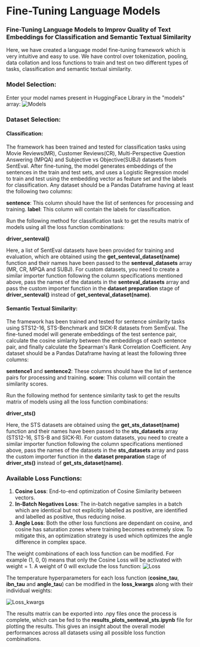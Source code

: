 # Fine-Tuning Language Models
### Fine-Tuning Language Models to Improv Quality of Text Embeddings for Classification and Semantic Textual Similarity
 
Here, we have created a language model fine-tuning framework which is very intuitive and easy to use. We have control over tokenization, pooling, data collation and loss functions to train and test on two different types of tasks, classification and semantic textual similarity.

### Model Selection:

Enter your model names present in HuggingFace Library in the "models" array:
![Models](https://github.com/rahulsikder223/fine-tuning-llm/assets/26866342/9c48082d-2654-4c3c-8be5-ef2967d7231c)

### Dataset Selection:

#### Classification:
The framework has been trained and tested for classification tasks using Movie Reviews(MR), Customer Reviews(CR), Multi-Perspective Question Answering (MPQA) and Subjective vs Objective(SUBJ) datasets from SentEval. After fine-tuning, the model generates embeddings of the sentences in the train and test sets, and uses a Logistic Regression model to train and test using the embedding vector as feature set and the labels for classification. Any dataset should be a Pandas Dataframe having at least the following two columns:

**sentence**: This column should have the list of sentences for processing and training.
**label**: This column will contain the labels for classification.

Run the following method for classification task to get the results matrix of models using all the loss function combinations:

**driver_senteval()**

Here, a list of SentEval datasets have been provided for training and evaluation, which are obtained using the **get_senteval_dataset(name)** function and their names have been passed to the **senteval_datasets** array (MR, CR, MPQA and SUBJ). For custom datasets, you need to create a similar importer function following the column specifications mentioned above, pass the names of the datasets in the **senteval_datasets** array and pass the custom importer function in the **dataset preparation** stage of **driver_senteval()** instead of **get_senteval_dataset(name)**.

#### Semantic Textual Similarity:
The framework has been trained and tested for sentence similarity tasks using STS12-16, STS-Benchmark and SICK-R datasets from SemEval. The fine-tuned model will generate embeddings of the test sentence pair, calculate the cosine simlarity between the embeddings of each sentence pair, and finally calculate the Spearman's Rank Correlation Coefficient. Any dataset should be a Pandas Dataframe having at least the following three columns:

**sentence1** and **sentence2**: These columns should have the list of sentence pairs for processing and training.
**score**: This column will contain the similarity scores.

Run the following method for sentence similarity task to get the results matrix of models using all the loss function combinations:

**driver_sts()**

Here, the STS datasets are obtained using the **get_sts_dataset(name)** function and their names have been passed to the **sts_datasets** array (STS12-16, STS-B and SICK-R). For custom datasets, you need to create a similar importer function following the column specifications mentioned above, pass the names of the datasets in the **sts_datasets** array and pass the custom importer function in the **dataset preparation** stage of **driver_sts()** instead of **get_sts_dataset(name)**.

### Available Loss Functions:

1. **Cosine Loss**: End-to-end optimization of Cosine Similarity between vectors.
2. **In-Batch Negatives Loss**: The in-batch negative samples in a batch which are identical but not explicitly labelled as positive, are identified and labelled as positive, thus reducing noise.
3. **Angle Loss**: Both the other loss functions are dependant on cosine, and cosine has saturation zones where training becomes extremely slow. To mitigate this, an optimization strategy is used which optimizes the angle difference in complex space.

The weight combinations of each loss function can be modified. For example (1, 0, 0) means that only the Cosine Loss will be activated with weight = 1. A weight of 0 will exclude the loss function:
![Loss](https://github.com/rahulsikder223/fine-tuning-llm/assets/26866342/677fac1a-4a14-430e-9f8f-f883bb37fd5a)

The temperature hyperparameters for each loss function (**cosine_tau**, **ibn_tau** and **angle_tau**) can be modified in the **loss_kwargs** along with their individual weights:

![Loss_kwargs](https://github.com/rahulsikder223/fine-tuning-llm/assets/26866342/797476c8-010e-4162-8cbc-9512ae7200fc)

The results matrix can be exported into .npy files once the process is complete, which can be fed to the **results_plots_senteval_sts.ipynb** file for plotting the results. This gives an insight about the overall model performances across all datasets using all possible loss function combinations.
